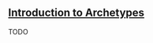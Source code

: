 ## [Introduction to Archetypes](https://maven.apache.org/guides/introduction/introduction-to-archetypes.html)

TODO
